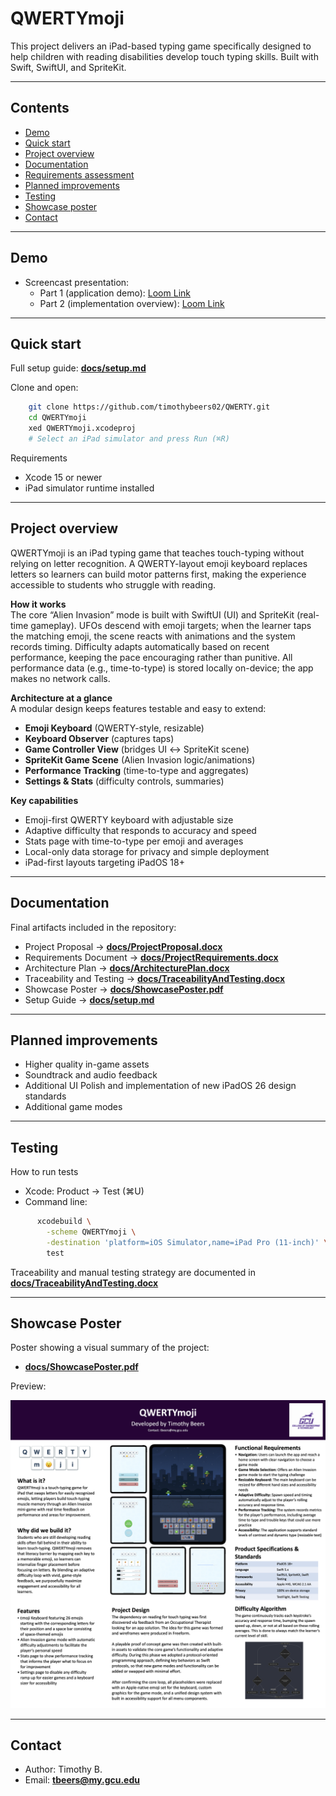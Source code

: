 # QWERTYmoji


This project delivers an iPad-based typing game specifically designed to help children with reading disabilities develop touch typing skills. Built with Swift, SwiftUI, and SpriteKit.

---

## Contents

- [Demo](#demo)
- [Quick start](#quick-start)
- [Project overview](#project-overview)
- [Documentation](#documentation)
- [Requirements assessment](#requirements-assessment)
- [Planned improvements](#planned-improvements)
- [Testing](#testing)
- [Showcase poster](#showcase-poster)
- [Contact](#contact)

---

## Demo

- Screencast presentation:
  - Part 1 (application demo): [Loom Link](https://www.loom.com/share/3b6c4b9591b144bc8b12be876d80aa8e?sid=15b0545e-39e8-4de4-ba7b-29fd81bb5909)
  - Part 2 (implementation overview): [Loom Link](https://www.loom.com/share/9eebac71b6604458bf712e81e5d2f7ac?sid=391e5122-ad78-4ba4-b60f-53881012f398)

---

## Quick start

Full setup guide: **[docs/setup.md](docs/setup.md)**

Clone and open:

```bash
    git clone https://github.com/timothybeers02/QWERTY.git
    cd QWERTYmoji
    xed QWERTYmoji.xcodeproj
    # Select an iPad simulator and press Run (⌘R)
```

Requirements

- Xcode 15 or newer
- iPad simulator runtime installed

---

## Project overview

QWERTYmoji is an iPad typing game that teaches touch-typing without relying on letter recognition. A QWERTY-layout emoji keyboard replaces letters so learners can build motor patterns first, making the experience accessible to students who struggle with reading.

**How it works**  
The core “Alien Invasion” mode is built with SwiftUI (UI) and SpriteKit (real-time gameplay). UFOs descend with emoji targets; when the learner taps the matching emoji, the scene reacts with animations and the system records timing. Difficulty adapts automatically based on recent performance, keeping the pace encouraging rather than punitive. All performance data (e.g., time-to-type) is stored locally on-device; the app makes no network calls.

**Architecture at a glance**  
A modular design keeps features testable and easy to extend:
- **Emoji Keyboard** (QWERTY-style, resizable)
- **Keyboard Observer** (captures taps)
- **Game Controller View** (bridges UI ↔ SpriteKit scene)
- **SpriteKit Game Scene** (Alien Invasion logic/animations)
- **Performance Tracking** (time-to-type and aggregates)
- **Settings & Stats** (difficulty controls, summaries)

**Key capabilities**
- Emoji-first QWERTY keyboard with adjustable size
- Adaptive difficulty that responds to accuracy and speed
- Stats page with time-to-type per emoji and averages
- Local-only data storage for privacy and simple deployment
- iPad-first layouts targeting iPadOS 18+

---

## Documentation

Final artifacts included in the repository:

- Project Proposal → **[docs/ProjectProposal.docx](docs/ProjectProposal.docx)**
- Requirements Document → **[docs/ProjectRequirements.docx](docs/ProjectRequirements.docx)**
- Architecture Plan → **[docs/ArchitecturePlan.docx](docs/ArchitecturePlan.docx)**
- Traceability and Testing → **[docs/TraceabilityAndTesting.docx](docs/TraceabilityAndTesting.docx)**
- Showcase Poster → **[docs/ShowcasePoster.pdf](docs/ShowcasePoster.pdf)**
- Setup Guide → **[docs/setup.md](docs/setup.md)**

---

## Planned improvements

- Higher quality in-game assets
- Soundtrack and audio feedback
- Additional UI Polish and implementation of new iPadOS 26 design standards
- Additional game modes

---

## Testing

How to run tests

- Xcode: Product → Test (⌘U)
- Command line:

```bash
      xcodebuild \
        -scheme QWERTYmoji \
        -destination 'platform=iOS Simulator,name=iPad Pro (11-inch)' \
        test
```

Traceability and manual testing strategy are documented in  
**[docs/TraceabilityAndTesting.docx](docs/TraceabilityAndTesting.docx)**

---

## Showcase Poster

Poster showing a visual summary of the project:

- **[docs/ShowcasePoster.pdf](docs/ShowcasePoster.pdf)**

Preview:

![Showcase Poster PNG](docs/ShowcasePoster.png)

---

## Contact

- Author: Timothy B.
- Email: **tbeers@my.gcu.edu**

